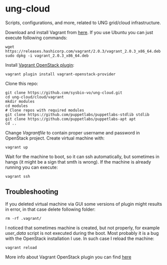# ung-cloud
Scripts, configurations, and more, related to UNG grid/cloud infrastructure.

Download and install Vagrant from [here](https://www.vagrantup.com/downloads.html). If you use Ubuntu you can just execute following commands:

```
wget https://releases.hashicorp.com/vagrant/2.0.3/vagrant_2.0.3_x86_64.deb
sudo dpkg -i vagrant_2.0.3_x86_64.deb
```

Install [Vagrant OpenStack plugin](https://github.com/ggiamarchi/vagrant-openstack-provider):

```
vagrant plugin install vagrant-openstack-provider
```

Clone this repo:
```
git clone https://github.com/sysbio-vo/ung-cloud.git
cd ung-cloud/cloud/vagrant
mkdir modules
cd modules
# Clone repos with required modules
git clone https://github.com/puppetlabs/puppetlabs-stdlib stdlib
git clone https://github.com/puppetlabs/puppetlabs-apt apt
cd ..
```

Change _Vagrantfile_ to contain proper username and password in OpenStack project. Create virtual machine with:
```
vagrant up
```
Wait for the machine to boot, so it can ssh automatically, but sometimes in hangs (it might be a sign that smth is wrong). If the machine is already running you can execute:
```
vagrant ssh
```

## Troubleshooting

If you deleted virtual machine via GUI some versions of plugin might results in error, in that case delete following folder:
```
rm -rf .vagrant/
```

I noticed that sometimes machine is created, but not properly, for example _user_data_ script is not executed during the boot. Most probably it is a bug with the OpenStack installation I use. In such case I reload the machine:
```
vagrant reload
```
More info about Vagrant OpenStack plugin you can find [here](https://github.com/ggiamarchi/vagrant-openstack-provider)
